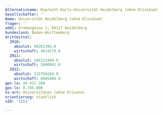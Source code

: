 ```yaml
---
Alternativname: Ruprecht-Karls-Universität Heidelberg (ohne Klinikum)
Gesellschafter: ''
Name: Universität Heidelberg (ohne Klinikum)
Träger: ''
addi: Grabengasse 1, 69117 Heidelberg
bundesland: Baden-Württemberg
drittmittel:
  2010:
    absolut: 96281396.0
    wirtschaft: 4614279.0
  2011:
    absolut: 104121460.0
    wirtschaft: 2600841.0
  2012:
    absolut: 115794284.0
    wirtschaft: 6845468.0
gps-la: 49.411.108
gps-lo: 8.705.808
hs-art: Universitäten (ohne Private)
orientierung: staatlich
uID: '1251'

---
```


